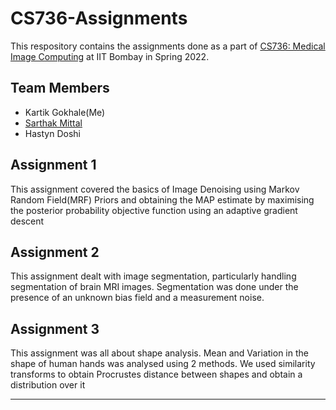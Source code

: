 # CS736-Assignments

This respository contains the assignments done as a part of [CS736: Medical Image Computing](https://www.cse.iitb.ac.in/~suyash/teaching/medical_image_computing.html#pageStart) at IIT Bombay in Spring 2022.

## Team Members
- Kartik Gokhale(Me)
- [Sarthak Mittal](https://github.com/sarthakmittal92)
- Hastyn Doshi

## Assignment 1
This assignment covered the basics of Image Denoising using Markov Random Field(MRF) Priors and obtaining the MAP estimate by maximising the posterior probability objective function using an adaptive gradient descent

## Assignment 2
This assignment dealt with image segmentation, particularly handling segmentation of brain MRI images. Segmentation was done under the presence of an unknown bias field and a measurement noise.

## Assignment 3
This assignment was all about shape analysis. Mean and Variation in the shape of human hands was analysed using 2 methods. We used similarity transforms to obtain Procrustes distance between shapes and obtain a distribution over it

---
